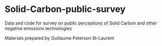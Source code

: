 # Solid-Carbon-public-survey
Data and code for survey on public perceptions of Solid Carbon and other negative emissions technologies

Materials prepared by Guillaume Peterson St-Laurent
